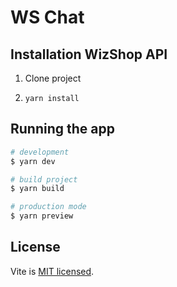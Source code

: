 # WS Chat

## Installation WizShop API

1. Clone project

2. ``` yarn install ```

## Running the app

```bash
# development
$ yarn dev

# build project
$ yarn build

# production mode
$ yarn preview
```

## License

Vite is [MIT licensed](LICENSE).
